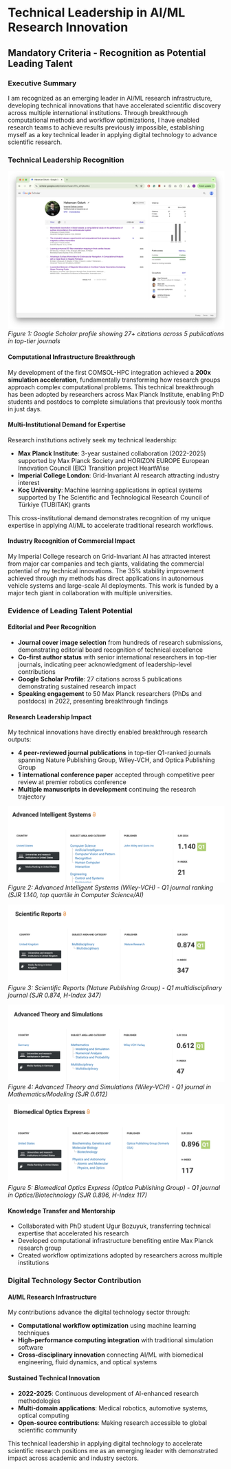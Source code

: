 # Technical Leadership in AI/ML Research Innovation

## Mandatory Criteria - Recognition as Potential Leading Talent

### Executive Summary

I am recognized as an emerging leader in AI/ML research infrastructure, developing technical innovations that have accelerated scientific discovery across multiple international institutions. Through breakthrough computational methods and workflow optimizations, I have enabled research teams to achieve results previously impossible, establishing myself as a key technical leader in applying digital technology to advance scientific research.

### Technical Leadership Recognition

![Google Scholar Profile](raw/hakancan-scholar.png)
*Figure 1: Google Scholar profile showing 27+ citations across 5 publications in top-tier journals*

#### Computational Infrastructure Breakthrough

My development of the first COMSOL-HPC integration achieved a **200x simulation acceleration**, fundamentally transforming how research groups approach complex computational problems. This technical breakthrough has been adopted by researchers across Max Planck Institute, enabling PhD students and postdocs to complete simulations that previously took months in just days.

#### Multi-Institutional Demand for Expertise

Research institutions actively seek my technical leadership:

- **Max Planck Institute**: 3-year sustained collaboration (2022-2025) supported by Max Planck Society and HORIZON EUROPE European Innovation Council (EIC) Transition project HeartWise
- **Imperial College London**: Grid-Invariant AI research attracting industry interest
- **Koç University**: Machine learning applications in optical systems supported by The Scientific and Technological Research Council of Türkiye (TUBITAK) grants

This cross-institutional demand demonstrates recognition of my unique expertise in applying AI/ML to accelerate traditional research workflows.

#### Industry Recognition of Commercial Impact

My Imperial College research on Grid-Invariant AI has attracted interest from major car companies and tech giants, validating the commercial potential of my technical innovations. The 35% stability improvement achieved through my methods has direct applications in autonomous vehicle systems and large-scale AI deployments. This work is funded by a major tech giant in collaboration with multiple universities.

### Evidence of Leading Talent Potential

#### Editorial and Peer Recognition

- **Journal cover image selection** from hundreds of research submissions, demonstrating editorial board recognition of technical excellence
- **Co-first author status** with senior international researchers in top-tier journals, indicating peer acknowledgment of leadership-level contributions
- **Google Scholar Profile**: 27 citations across 5 publications demonstrating sustained research impact
- **Speaking engagement** to 50 Max Planck researchers (PhDs and postdocs) in 2022, presenting breakthrough findings

#### Research Leadership Impact

My technical innovations have directly enabled breakthrough research outputs:

- **4 peer-reviewed journal publications** in top-tier Q1-ranked journals spanning Nature Publishing Group, Wiley-VCH, and Optica Publishing Group
- **1 international conference paper** accepted through competitive peer review at premier robotics conference
- **Multiple manuscripts in development** continuing the research trajectory

![Advanced Intelligent Systems Journal Ranking](raw/AdvancedIntelligentSystems.png)
*Figure 2: Advanced Intelligent Systems (Wiley-VCH) - Q1 journal ranking (SJR 1.140, top quartile in Computer Science/AI)*

![Scientific Reports Journal Ranking](raw/ScientificReports.png)
*Figure 3: Scientific Reports (Nature Publishing Group) - Q1 multidisciplinary journal (SJR 0.874, H-Index 347)*

![Advanced Theory and Simulations Journal Ranking](raw/AdvancedTheoryandSimulations.png)
*Figure 4: Advanced Theory and Simulations (Wiley-VCH) - Q1 journal in Mathematics/Modeling (SJR 0.612)*

![Biomedical Optics Express Journal Ranking](raw/BiomedicalOpticsExpress.png)
*Figure 5: Biomedical Optics Express (Optica Publishing Group) - Q1 journal in Optics/Biotechnology (SJR 0.896, H-Index 117)*

#### Knowledge Transfer and Mentorship

- Collaborated with PhD student Ugur Bozuyuk, transferring technical expertise that accelerated his research
- Developed computational infrastructure benefiting entire Max Planck research group
- Created workflow optimizations adopted by researchers across multiple institutions

### Digital Technology Sector Contribution

#### AI/ML Research Infrastructure

My contributions advance the digital technology sector through:

- **Computational workflow optimization** using machine learning techniques
- **High-performance computing integration** with traditional simulation software
- **Cross-disciplinary innovation** connecting AI/ML with biomedical engineering, fluid dynamics, and optical systems

#### Sustained Technical Innovation

- **2022-2025**: Continuous development of AI-enhanced research methodologies
- **Multi-domain applications**: Medical robotics, automotive systems, optical computing
- **Open-source contributions**: Making research accessible to global scientific community

This technical leadership in applying digital technology to accelerate scientific research positions me as an emerging leader with demonstrated impact across academic and industry sectors.